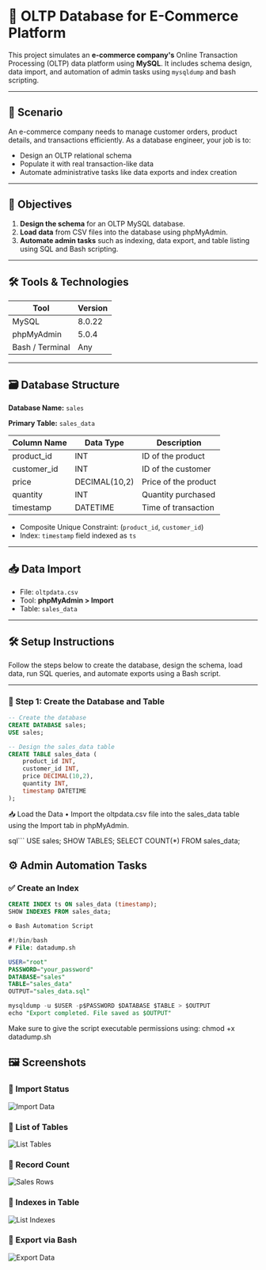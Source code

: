# 🛒 OLTP Database for E-Commerce Platform

This project simulates an **e-commerce company's** Online Transaction Processing (OLTP) data platform using **MySQL**. It includes schema design, data import, and automation of admin tasks using `mysqldump` and bash scripting.

---

## 📌 Scenario

An e-commerce company needs to manage customer orders, product details, and transactions efficiently. As a database engineer, your job is to:

- Design an OLTP relational schema
- Populate it with real transaction-like data
- Automate administrative tasks like data exports and index creation

---

## 🎯 Objectives

1. **Design the schema** for an OLTP MySQL database.
2. **Load data** from CSV files into the database using phpMyAdmin.
3. **Automate admin tasks** such as indexing, data export, and table listing using SQL and Bash scripting.

---

## 🛠️ Tools & Technologies

| Tool          | Version |
|---------------|---------|
| MySQL         | 8.0.22  |
| phpMyAdmin    | 5.0.4   |
| Bash / Terminal | Any   |

---

## 🗃️ Database Structure

**Database Name:** `sales`

**Primary Table:** `sales_data`

| Column Name  | Data Type     | Description                         |
|--------------|---------------|-------------------------------------|
| product_id   | INT           | ID of the product                   |
| customer_id  | INT           | ID of the customer                  |
| price        | DECIMAL(10,2) | Price of the product                |
| quantity     | INT           | Quantity purchased                  |
| timestamp    | DATETIME      | Time of transaction                 |

- Composite Unique Constraint: (`product_id`, `customer_id`)
- Index: `timestamp` field indexed as `ts`

---

## 📥 Data Import

- File: `oltpdata.csv`
- Tool: **phpMyAdmin > Import**
- Table: `sales_data`

---

## 🛠️ Setup Instructions

Follow the steps below to create the database, design the schema, load data, run SQL queries, and automate exports using a Bash script.

---

### 📁 Step 1: Create the Database and Table

```sql
-- Create the database
CREATE DATABASE sales;
USE sales;

-- Design the sales_data table
CREATE TABLE sales_data (
    product_id INT,
    customer_id INT,
    price DECIMAL(10,2),
    quantity INT,
    timestamp DATETIME
);
```
📥 Load the Data
	•	Import the oltpdata.csv file into the sales_data table using the Import tab in phpMyAdmin.

sql```
USE sales;
SHOW TABLES;
SELECT COUNT(*) FROM sales_data;



## ⚙️ Admin Automation Tasks

### ✅ Create an Index

```sql
CREATE INDEX ts ON sales_data (timestamp);
SHOW INDEXES FROM sales_data;

⚙️ Bash Automation Script

#!/bin/bash
# File: datadump.sh

USER="root"
PASSWORD="your_password"
DATABASE="sales"
TABLE="sales_data"
OUTPUT="sales_data.sql"

mysqldump -u $USER -p$PASSWORD $DATABASE $TABLE > $OUTPUT
echo "Export completed. File saved as $OUTPUT"
```

Make sure to give the script executable permissions using:
chmod +x datadump.sh




## 🖼️ Screenshots

### 📌 Import Status
![Import Data](./importdata.jpg)

### 📌 List of Tables
![List Tables](./listtables.jpg)

### 📌 Record Count
![Sales Rows](./salesrows.jpg)

### 📌 Indexes in Table
![List Indexes](./listindexes.jpg)

### 📌 Export via Bash
![Export Data](./exportdata.jpg)
